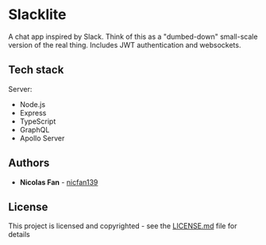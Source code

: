 # Slacklite

A chat app inspired by Slack. Think of this as a "dumbed-down" small-scale version of the real thing.
Includes JWT authentication and websockets.

## Tech stack

Server:

- Node.js
- Express
- TypeScript
- GraphQL
- Apollo Server

## Authors

- **Nicolas Fan** - [nicfan139](https://github.com/nicfan139)

## License

This project is licensed and copyrighted - see the [LICENSE.md](LICENSE.md) file for details
